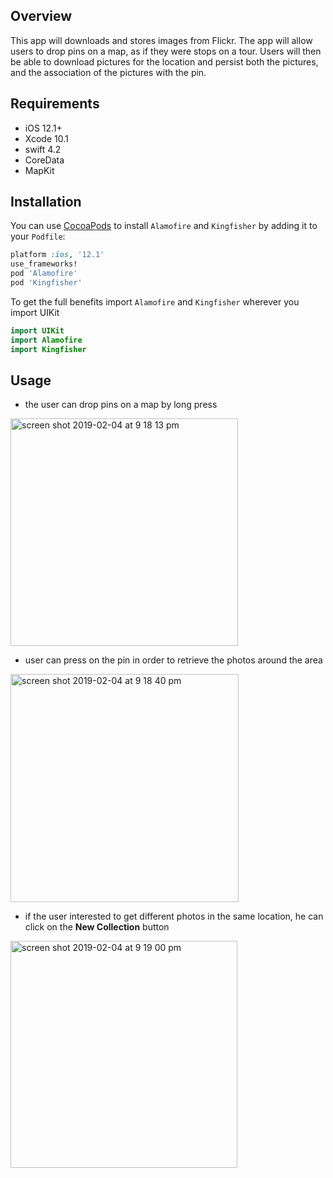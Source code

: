 ## Overview
This app will downloads and stores images from Flickr. The app will allow users to drop pins on a map, as if they were stops on a tour. Users will then be able to download pictures for the location and persist both the pictures, and the association of the pictures with the pin.

## Requirements
- iOS 12.1+
- Xcode 10.1
- swift 4.2
- CoreData
- MapKit

## Installation
You can use [CocoaPods](http://cocoapods.org/) to install `Alamofire` and `Kingfisher` by adding it to your `Podfile`:

```ruby
platform :ios, '12.1'
use_frameworks!
pod 'Alamofire'
pod 'Kingfisher'
```

To get the full benefits import `Alamofire` and `Kingfisher` wherever you import UIKit

``` swift
import UIKit
import Alamofire
import Kingfisher
```
## Usage

- the user can drop pins on a map by long press

<img width="364" alt="screen shot 2019-02-04 at 9 18 13 pm" src="https://user-images.githubusercontent.com/31381556/52228304-16565080-28c3-11e9-9372-88a2f5060ead.png">

- user can press on the pin in order to retrieve the photos around the area

<img width="365" alt="screen shot 2019-02-04 at 9 18 40 pm" src="https://user-images.githubusercontent.com/31381556/52228312-1fdfb880-28c3-11e9-8e22-1a7a71db828b.png">

- if the user interested to get different photos in the same location, he can click on the **New Collection** button

<img width="363" alt="screen shot 2019-02-04 at 9 19 00 pm" src="https://user-images.githubusercontent.com/31381556/52228323-253d0300-28c3-11e9-9ba8-42ab33a2ff27.png">
